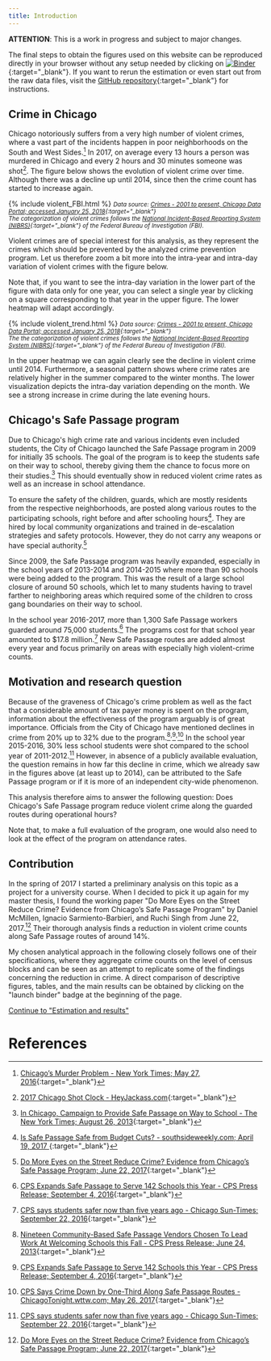```yaml
---
title: Introduction
---
```

**ATTENTION**: This is a work in progress and subject to major changes.


The final steps to obtain the figures used on this website can be reproduced directly in your browser without any setup needed by clicking on [![Binder](https://mybinder.org/badge.svg)](https://mybinder.org/v2/gh/binste/chicago_safepassage_evaluation/master?filepath=notebooks%2F5_analysis%2F1.0-binste-analyze-crime-results-census-block-level.ipynb){:target="_blank"}. If you want to rerun the estimation or even start out from the raw data files, visit the [GitHub repository](https://github.com/binste/chicago_safepassage_evaluation){:target="_blank"} for instructions.

## Crime in Chicago
Chicago notoriously suffers from a very high number of violent crimes, where a vast part of the incidents happen in poor neighborhoods on the South and West Sides.[^1] In 2017, on average every 13 hours a person was murdered in Chicago and every 2 hours and 30 minutes someone was shot[^2]. The figure below shows the evolution of violent crime over time. Although there was a decline up until 2014, since then the crime count has started to increase again.

{% include violent_FBI.html %}
<small>*Data source: [Crimes - 2001 to present, Chicago Data Portal; accessed January 25, 2018](https://data.cityofchicago.org/Public-Safety/Crimes-2001-to-present/ijzp-q8t2){:target="_blank"}*<br />
*The categorization of violent crimes follows the [National Incident-Based Reporting System (NIBRS)](http://gis.chicagopolice.org/clearmap_crime_sums/crime_types.html){:target="_blank"} of the Federal Bureau of Investigation (FBI).*</small>

Violent crimes are of special interest for this analysis, as they represent the crimes which should be prevented by the analyzed crime prevention program. Let us therefore zoom a bit more into the intra-year and intra-day variation of violent crimes with the figure below.

Note that, if you want to see the intra-day variation in the lower part of the figure with data only for one year, you can select a single year by clicking on a square corresponding to that year in the upper figure. The lower heatmap will adapt accordingly.

{% include violent_trend.html %}
<small>*Data source: [Crimes - 2001 to present, Chicago Data Portal; accessed January 25, 2018](https://data.cityofchicago.org/Public-Safety/Crimes-2001-to-present/ijzp-q8t2){:target="_blank"}*<br />
*The the categorization of violent crimes follows the [National Incident-Based Reporting System (NIBRS)](http://gis.chicagopolice.org/clearmap_crime_sums/crime_types.html){:target="_blank"} of the Federal Bureau of Investigation (FBI).*</small>

In the upper heatmap we can again clearly see the decline in violent crime until 2014. Furthermore, a seasonal pattern shows where crime rates are relatively higher in the summer compared to the winter months. The lower visualization depicts the intra-day variation depending on the month. We see a strong increase in crime during the late evening hours.

## Chicago's Safe Passage program
Due to Chicago's high crime rate and various incidents even included students, the City of Chicago launched the Safe Passage program in 2009 for initially 35 schools. The goal of the program is to keep the students safe on their way to school, thereby giving them the chance to focus more on their studies.[^10] This should eventually show in reduced violent crime rates as well as an increase in school attendance.

To ensure the safety of the children, guards, which are mostly residents from the respective neighborhoods, are posted along various routes to the participating schools, right before and after schooling hours[^3]. They are hired by local community organizations and trained in de-escalation strategies and safety protocols. However, they do not carry any weapons or have special authority.[^8]

Since 2009, the Safe Passage program was heavily expanded, especially in the school years of 2013-2014 and 2014-2015 where more than 90 schools were being added to the program. This was the result of a large school closure of around 50 schools, which let to many students having to travel farther to neighboring areas which required some of the children to cross gang boundaries on their way to school.

In the school year 2016-2017, more than 1,300 Safe Passage workers guarded around 75,000 students.[^4] The programs cost for that school year amounted to $17.8 million.[^9] New Safe Passage routes are added almost every year and focus primarily on areas with especially high violent-crime counts.

## Motivation and research question
Because of the graveness of Chicago's crime problem as well as the fact that a considerable amount of tax payer money is spent on the program, information about the effectiveness of the program arguably is of great importance. Officials from the City of Chicago have mentioned declines in crime from 20% up to 32% due to the program.[^5]<sup>,</sup>[^6]<sup>,</sup>[^7] In the school year 2015-2016, 30% less school students were shot compared to the school year of 2011-2012.[^9] However, in absence of a publicly available evaluation, the question remains in how far this decline in crime, which we already saw in the figures above (at least up to 2014), can be attributed to the Safe Passage program or if it is more of an independent city-wide phenomenon.

This analysis therefore aims to answer the following question: Does Chicago's Safe Passage program reduce violent crime along the guarded routes during operational hours?

Note that, to make a full evaluation of the program, one would also need to look at the effect of the program on attendance rates.

## Contribution
In the spring of 2017 I started a preliminary analysis on this topic as a project for a university course. When I decided to pick it up again for my master thesis, I found the working paper "Do More Eyes on the Street Reduce Crime? Evidence from Chicago’s Safe Passage Program" by Daniel McMillen, Ignacio Sarmiento-Barbieri, and Ruchi Singh from June 22, 2017.[^8] Their thorough analysis finds a reduction in violent crime counts along Safe Passage routes of around 14%.

My chosen analytical approach in the following closely follows one of their specifications, where they aggregate crime counts on the level of census blocks and can be seen as an attempt to replicate some of the findings concerning the reduction in crime. A direct comparison of descriptive figures, tables, and the main results can be obtained by clicking on the "launch binder" badge at the beginning of the page.

[Continue to "Estimation and results"](./estimation_and_results.md)

# References

[^1]: [Chicago’s Murder Problem - New York Times; May 27, 2016](https://www.nytimes.com/interactive/2016/05/18/us/chicago-murder-problem.html){:target="_blank"}
[^2]: [2017 Chicago Shot Clock - HeyJackass.com](https://heyjackass.com/2017-chicago-shot-clock/){:target="_blank"}
[^3]: [Is Safe Passage Safe from Budget Cuts? - southsideweekly.com; April 19, 2017 ](https://southsideweekly.com/is-safe-passage-safe-from-budget-cuts/){:target="_blank"}
[^4]: [CPS Expands Safe Passage to Serve 142 Schools this Year - CPS Press Release; September 4, 2016](http://cps.edu/News/Press_releases/Pages/PR1_09_04_2016.aspx){:target="_blank"}
[^5]: [Nineteen Community-Based Safe Passage Vendors Chosen To Lead Work At Welcoming Schools this Fall - CPS Press Release; June 24, 2013](https://cps.edu/News/Press_releases/Pages/PR1_06_24_2013.aspx){:target="_blank"}
[^6]: [CPS Expands Safe Passage to Serve 142 Schools this Year - CPS Press Release; September 4, 2016](https://cps.edu/News/Press_releases/Pages/PR1_09_04_2016.aspx){:target="_blank"}
[^7]: [CPS Says Crime Down by One-Third Along Safe Passage Routes - ChicagoTonight.wttw.com; May 26, 2017](https://chicagotonight.wttw.com/2017/05/26/cps-says-crime-down-one-third-along-safe-passage-routes){:target="_blank"}
[^8]: [Do More Eyes on the Street Reduce Crime? Evidence from Chicago’s Safe Passage Program; June 22, 2017](https://ignaciomsarmiento.github.io/assets/Safe_Passage_WP.pdf){:target="_blank"}
[^9]: [CPS says students safer now than five years ago - Chicago Sun-Times; September 22, 2016](https://www.pressreader.com/usa/chicago-sun-times/20160922/281582355105718){:target="_blank"}
[^10]: [In Chicago, Campaign to Provide Safe Passage on Way to School - The New York Times; August 26, 2013](https://www.nytimes.com/2013/08/27/education/in-chicago-campaign-to-provide-safe-passage-on-way-to-school.html){:target="_blank"}
